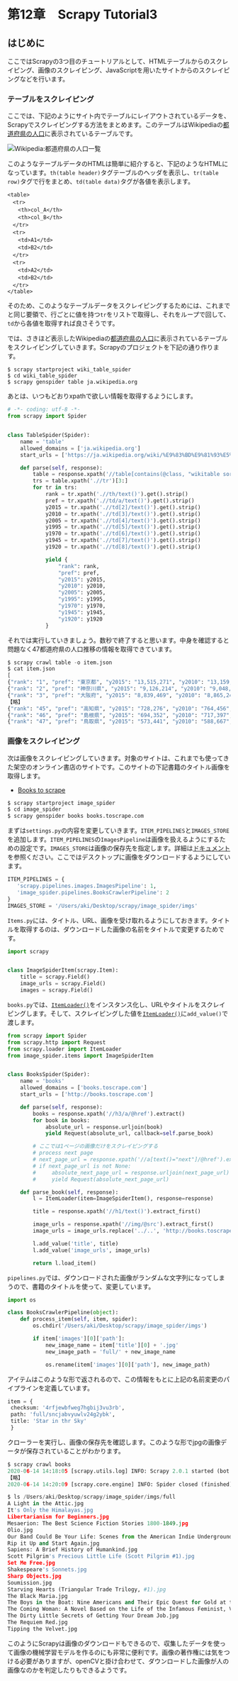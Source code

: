 # 第12章　Scrapy Tutorial3

## はじめに

ここではScrapyの3つ目のチュートリアルとして、HTMLテーブルからのスクレイピング、画像のスクレイピング、JavaScriptを用いたサイトからのスクレイピングなどを行います。

### テーブルをスクレイピング

ここでは、下記のようにサイト内でテーブルにレイアウトされているデータを、Scrapyでスクレイピングする方法をまとめます。このテーブルはWikipediaの[都道府県の人口](https://ja.wikipedia.org/wiki/%E9%83%BD%E9%81%93%E5%BA%9C%E7%9C%8C%E3%81%AE%E4%BA%BA%E5%8F%A3%E4%B8%80%E8%A6%A7)に表示されているテーブルです。

![Wikipedia:&#x90FD;&#x9053;&#x5E9C;&#x770C;&#x306E;&#x4EBA;&#x53E3;&#x4E00;&#x89A7;](.gitbook/assets/sukurnshotto-2020-06-13-224231png.png)

このようなテーブルデータのHTMLは簡単に紹介すると、下記のようなHTMLになっています。`th(table header)`タグテーブルのヘッダを表示し、`tr(table row)`タグで行をまとめ、`td(table data)`タグが各値を表示します。

```markup
<table>
　<tr>
　　<th>col_A</th>
　　<th>col_B</th>
　</tr>
　<tr>
　　<td>A1</td>
　　<td>B2</td>
　</tr>
　<tr>
　　<td>A2</td>
　　<td>B2</td>
　</tr>
</table>
```

そのため、このようなテーブルデータをスクレイピングするためには、これまでと同じ要領で、行ごとに値を持つ`tr`をリストで取得し、それをループで回して、`td`から各値を取得すれば良さそうです。

では、さきほど表示したWikipediaの[都道府県の人口](https://ja.wikipedia.org/wiki/%E9%83%BD%E9%81%93%E5%BA%9C%E7%9C%8C%E3%81%AE%E4%BA%BA%E5%8F%A3%E4%B8%80%E8%A6%A7)に表示されているテーブルをスクレイピングしていきます。Scrapyのプロジェクトを下記の通り作ります。

```markup
$ scrapy startproject wiki_table_spider
$ cd wiki_table_spider
$ scrapy genspider table ja.wikipedia.org
```

あとは、いつもどおりxpathで欲しい情報を取得するようにします。

```python
# -*- coding: utf-8 -*-
from scrapy import Spider


class TableSpider(Spider):
    name = 'table'
    allowed_domains = ['ja.wikipedia.org']
    start_urls = ['https://ja.wikipedia.org/wiki/%E9%83%BD%E9%81%93%E5%BA%9C%E7%9C%8C%E3%81%AE%E4%BA%BA%E5%8F%A3%E4%B8%80%E8%A6%A7']

    def parse(self, response):
        table = response.xpath('//table[contains(@class, "wikitable sortable")]')[0]
        trs = table.xpath('.//tr')[3:]
        for tr in trs:
            rank = tr.xpath('.//th/text()').get().strip()
            pref = tr.xpath('.//td/a/text()').get().strip()
            y2015 = tr.xpath('.//td[2]/text()').get().strip()
            y2010 = tr.xpath('.//td[3]/text()').get().strip()
            y2005 = tr.xpath('.//td[4]/text()').get().strip()
            y1995 = tr.xpath('.//td[5]/text()').get().strip()
            y1970 = tr.xpath('.//td[6]/text()').get().strip()
            y1945 = tr.xpath('.//td[7]/text()').get().strip()
            y1920 = tr.xpath('.//td[8]/text()').get().strip()

            yield {
                "rank": rank,
                "pref": pref,
                "y2015": y2015,
                "y2010": y2010,
                "y2005": y2005,
                "y1995": y1995,
                "y1970": y1970,
                "y1945": y1945,
                "y1920": y1920
            }
```

それでは実行していきましょう。数秒で終了すると思います。中身を確認すると問題なく47都道府県の人口推移の情報を取得できています。

```python
$ scrapy crawl table -o item.json
$ cat item.json
[
{"rank": "1", "pref": "東京都", "y2015": "13,515,271", "y2010": "13,159,388", "y2005": "12,576,601", "y1995": "11,773,605", "y1970": "11,408,071", "y1945": "3,488,284", "y1920": "3,699,428"},
{"rank": "2", "pref": "神奈川県", "y2015": "9,126,214", "y2010": "9,048,331", "y2005": "8,791,597", "y1995": "8,245,900", "y1970": "5,472,247", "y1945": "1,865,667", "y1920": "1,323,390"},
{"rank": "3", "pref": "大阪府", "y2015": "8,839,469", "y2010": "8,865,245", "y2005": "8,817,166", "y1995": "8,797,268", "y1970": "7,620,480", "y1945": "2,800,958", "y1920": "2,587,847"},【】
【略】
{"rank": "45", "pref": "高知県", "y2015": "728,276", "y2010": "764,456", "y2005": "796,292", "y1995": "816,704", "y1970": "786,882", "y1945": "775,578", "y1920": "670,895"},
{"rank": "46", "pref": "島根県", "y2015": "694,352", "y2010": "717,397", "y2005": "742,223", "y1995": "771,441", "y1970": "773,575", "y1945": "860,275", "y1920": "714,712"},
{"rank": "47", "pref": "鳥取県", "y2015": "573,441", "y2010": "588,667", "y2005": "607,012", "y1995": "614,929", "y1970": "568,777", "y1945": "563,220", "y1920": "454,675"}
```

### 画像をスクレイピング

次は画像をスクレイピングしていきます。対象のサイトは、これまでも使ってきた架空のオンライン書店のサイトです。このサイトの下記書籍のタイトル画像を取得します。

* [Books to scrape](http://books.toscrape.com/)

```python
$ scrapy startproject image_spider
$ cd image_spider
$ scrapy genspider books books.toscrape.com
```

まずは`settings.py`の内容を変更していきます。`ITEM_PIPELINES`と`IMAGES_STORE`を追加します。`ITEM_PIPELINES`の`ImagesPipeline`は画像を扱えるようにするための設定です。`IMAGES_STORE`は画像の保存先を指定します。詳細は[ドキュメント](https://doc-ja-scrapy.readthedocs.io/ja/latest/topics/media-pipeline.html)を参照ください。ここではデスクトップに画像をダウンロードするようにしています。

```python
ITEM_PIPELINES = {
   'scrapy.pipelines.images.ImagesPipeline': 1,
   'image_spider.pipelines.BooksCrawlerPipeline': 2
}
IMAGES_STORE = '/Users/aki/Desktop/scrapy/image_spider/imgs'
```

`Items.py`には、タイトル、URL、画像を受け取れるようにしておきます。タイトルを取得するのは、ダウンロードした画像の名前をタイトルで変更するためです。

```python
import scrapy


class ImageSpiderItem(scrapy.Item):
    title = scrapy.Field()
    image_urls = scrapy.Field()
    images = scrapy.Field()
```

`books.py`では、[`ItemLoader()`](https://docs.scrapy.org/en/latest/topics/loaders.html)をインスタンス化し、URLやタイトルをスクレイピングします。そして、スクレイピングした値を[`ItemLoader()`](https://docs.scrapy.org/en/latest/topics/loaders.html)に`add_value()`で渡します。

```python
from scrapy import Spider
from scrapy.http import Request
from scrapy.loader import ItemLoader
from image_spider.items import ImageSpiderItem


class BooksSpider(Spider):
    name = 'books'
    allowed_domains = ['books.toscrape.com']
    start_urls = ['http://books.toscrape.com']

    def parse(self, response):
        books = response.xpath('//h3/a/@href').extract()
        for book in books:
            absolute_url = response.urljoin(book)
            yield Request(absolute_url, callback=self.parse_book)

        # ここでは1ページの画像だけをスクレイピングする
        # process next page
        # next_page_url = response.xpath('//a[text()="next"]/@href').extract_first()
        # if next_page_url is not None:
        #     absolute_next_page_url = response.urljoin(next_page_url)
        #     yield Request(absolute_next_page_url)

    def parse_book(self, response):
        l = ItemLoader(item=ImageSpiderItem(), response=response)

        title = response.xpath('//h1/text()').extract_first()

        image_urls = response.xpath('//img/@src').extract_first()
        image_urls = image_urls.replace('../..', 'http://books.toscrape.com/')

        l.add_value('title', title)
        l.add_value('image_urls', image_urls)

        return l.load_item()
```

`pipelines.py`では、ダウンロードされた画像がランダムな文字列になってしまうので、書籍のタイトルを使って、変更しています。

```python
import os

class BooksCrawlerPipeline(object):
    def process_item(self, item, spider):
        os.chdir('/Users/aki/Desktop/scrapy/image_spider/imgs')

        if item['images'][0]['path']:
            new_image_name = item['title'][0] + '.jpg'
            new_image_path = 'full/' + new_image_name

            os.rename(item['images'][0]['path'], new_image_path)
```

アイテムはこのような形で返されるので、この情報をもとに上記の名前変更のパイプラインを定義しています。

```python
item = {
 checksum: '4rfjewbfweg7hgbij3vu3rb',
 path: 'full/sncjabvyuwlv24g2ybk',
 title: 'Star in thr Sky'
 }
```

クローラーを実行し、画像の保存先を確認します。このような形でjpgの画像データが保存されていることがわかります。

```python
$ scrapy crawl books
2020-06-14 14:18:05 [scrapy.utils.log] INFO: Scrapy 2.0.1 started (bot: image_spider)
【略】
2020-06-14 14:20:09 [scrapy.core.engine] INFO: Spider closed (finished)

$ ls /Users/aki/Desktop/scrapy/image_spider/imgs/full
A Light in the Attic.jpg
It's Only the Himalayas.jpg
Libertarianism for Beginners.jpg
Mesaerion: The Best Science Fiction Stories 1800-1849.jpg
Olio.jpg
Our Band Could Be Your Life: Scenes from the American Indie Underground, 1981-1991.jpg
Rip it Up and Start Again.jpg
Sapiens: A Brief History of Humankind.jpg
Scott Pilgrim's Precious Little Life (Scott Pilgrim #1).jpg
Set Me Free.jpg
Shakespeare's Sonnets.jpg
Sharp Objects.jpg
Soumission.jpg
Starving Hearts (Triangular Trade Trilogy, #1).jpg
The Black Maria.jpg
The Boys in the Boat: Nine Americans and Their Epic Quest for Gold at the 1936 Berlin Olympics.jpg
The Coming Woman: A Novel Based on the Life of the Infamous Feminist, Victoria Woodhull.jpg
The Dirty Little Secrets of Getting Your Dream Job.jpg
The Requiem Red.jpg
Tipping the Velvet.jpg
```

このようにScrapyは画像のダウンロードもできるので、収集したデータを使って画像の機械学習モデルを作るのにも非常に便利です。画像の著作権には気をつける必要がありますが、openCVと掛け合わせて、ダウンロードした画像が人の画像なのかを判定したりもできるようです。

